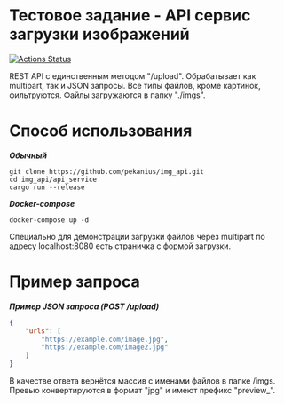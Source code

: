 # Тестовое задание - API сервис загрузки изображений


[![Actions Status](https://github.com/pekanius/img_api/workflows/Tests/badge.svg)](https://github.com/pekanius/img_api/actions)

REST API с единственным методом "/upload".
Обрабатывает как multipart, так и JSON запросы.
Все типы файлов, кроме картинок, фильтруются.
Файлы загружаются в папку "./imgs".

# Способ использования

***Обычный***

```
git clone https://github.com/pekanius/img_api.git
cd img_api/api_service
cargo run --release
```

***Docker-compose***
```
docker-compose up -d
```

Специально для демонстрации загрузки файлов через multipart 
по адресу localhost:8080 есть страничка с формой загрузки.

# Пример запроса

***Пример JSON запроса (POST /upload)***
```json
{
    "urls": [
        "https://example.com/image.jpg",
        "https://example.com/image2.jpg"
    ] 
}
```

В качестве ответа вернётся массив с именами файлов в папке /imgs.
Превью конвертируются в формат "jpg"  и имеют префикс "preview_".
